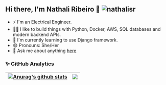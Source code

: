 ## Hi there, I'm Nathali Ribeiro 👋 <img src="https://komarev.com/ghpvc/?username=nathalisr&color=green" alt="nathalisr" /> 

- ⚡ I'm an Electrical Engineer.
- 👨‍💻 I like to build things with Python, Docker, AWS, SQL databases and modern backend APIs.
- 🌱 I'm currently learning to use Django framework.
- 😄 Pronouns: She/Her
- 💬 Ask me about anything [here](https://github.com/nathalisr/nathalisr/issues)

### ✨ GitHub Analytics

<p align="center">

| <a href="https://github.com/nathalisr/github-readme-stats"><img align="center" src="https://github-readme-stats.vercel.app/api?username=nathalisr&show_icons=true&include_all_commits=true&&count_private=truetheme=buefy&hide_border=true" alt="Anurag's github stats" /></a> | <a href="https://github.com/nathalisr/github-readme-stats"><img align="center" src="https://github-readme-stats.vercel.app/api/top-langs/?username=nathalisr&theme=buefy&hide_border=true&count_private=true" /></a> |
| ------------- | ------------- |

</p>

<!-- 
<a href="https://github.com/nathalisr">
  <img height="170em" src="https://github-readme-stats-eight-theta.vercel.app/api?username=nathalisr&show_icons=true&theme=vue&include_all_commits=true&count_private=true&show_owner=true"/>
  <img height="170em" src="https://github-readme-stats.vercel.app/api/top-langs/?username=nathalisr&langs_count=7&theme=vue&include_all_commits=true&count_private=true&show_owner=true"/>
</a>
<img height="140em" src="https://github-readme-streak-stats.herokuapp.com/?user=nathalisr&count_private=true&theme=nord"/>
 -->
<!-- ### 🛠 &nbsp;Tech Stack

![Python](https://img.shields.io/badge/-Python-05122A?style=flat&logo=python)&nbsp;
![Flask](https://img.shields.io/badge/-Flask-05122A?style=flat&logo=flask)&nbsp;
![JavaScript](https://img.shields.io/badge/-JavaScript-05122A?style=flat&logo=javascript)&nbsp;
![HTML](https://img.shields.io/badge/-HTML-05122A?style=flat&logo=HTML5)&nbsp;
![CSS](https://img.shields.io/badge/-CSS-05122A?style=flat&logo=CSS3&logoColor=1572B6)&nbsp;
[![Docker](https://img.shields.io/badge/-Docker-black?style=flat&logo=docker&link=https://github.com/BRdhanani)](https://github.com/BRdhanani) 
![Git](https://img.shields.io/badge/-Git-05122A?style=flat&logo=git)&nbsp;
![GitHub](https://img.shields.io/badge/-GitHub-05122A?style=flat&logo=github)&nbsp;
![Visual Studio Code](https://img.shields.io/badge/-Visual%20Studio%20Code-05122A?style=flat&logo=visual-studio-code&logoColor=007ACC)&nbsp;
 -->
<!-- 
### ⚙️ &nbsp;WakaTime Activity

<p align="center">
  <img src="https://github.com/nathalisr/nathalisr/blob/main/images/stat.svg" alt="nathalisr WakaTime Activity"/>
</p> -->

